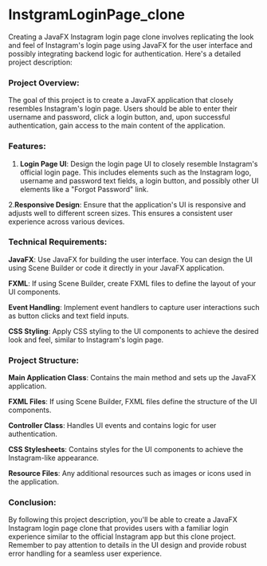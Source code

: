 # InstgramLoginPage_clone

Creating a JavaFX Instagram login page clone involves replicating the look and feel of Instagram's login page using JavaFX for the user interface and possibly integrating backend logic for authentication. Here's a detailed project description:

### Project Overview:
The goal of this project is to create a JavaFX application that closely resembles Instagram's login page. Users should be able to enter their username and password, click a login button, and, upon successful authentication, gain access to the main content of the application.

### Features:
1. **Login Page UI**: Design the login page UI to closely resemble Instagram's official login page. This includes elements such as the Instagram logo, username and password text fields, a login button, and possibly other UI elements like a "Forgot Password" link.

2.**Responsive Design**: Ensure that the application's UI is responsive and adjusts well to different screen sizes. This ensures a consistent user experience across various devices.

### Technical Requirements:
 **JavaFX**: Use JavaFX for building the user interface. You can design the UI using Scene Builder or code it directly in your JavaFX application.

 **FXML**: If using Scene Builder, create FXML files to define the layout of your UI components.

 **Event Handling**: Implement event handlers to capture user interactions such as button clicks and text field inputs.

 **CSS Styling**: Apply CSS styling to the UI components to achieve the desired look and feel, similar to Instagram's login page.


### Project Structure:
**Main Application Class**: Contains the main method and sets up the JavaFX application.
  
**FXML Files**: If using Scene Builder, FXML files define the structure of the UI components.

**Controller Class**: Handles UI events and contains logic for user authentication.

**CSS Stylesheets**: Contains styles for the UI components to achieve the Instagram-like appearance.

**Resource Files**: Any additional resources such as images or icons used in the application.




### Conclusion:
By following this project description, you'll be able to create a JavaFX Instagram login page clone that provides users with a familiar login experience similar to the official Instagram app but this clone project. Remember to pay attention to details in the UI design and provide robust error handling for a seamless user experience.
